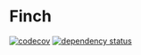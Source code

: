 # Finch

[![codecov](https://codecov.io/gh/finch-analytics/finch/graph/badge.svg?token=MBPF6JJFEW)](https://codecov.io/gh/finch-analytics/finch)
[![dependency status](https://deps.rs/repo/github/finch-analytics/finch/status.svg)](https://deps.rs/repo/github/finch-analytics/finch)
